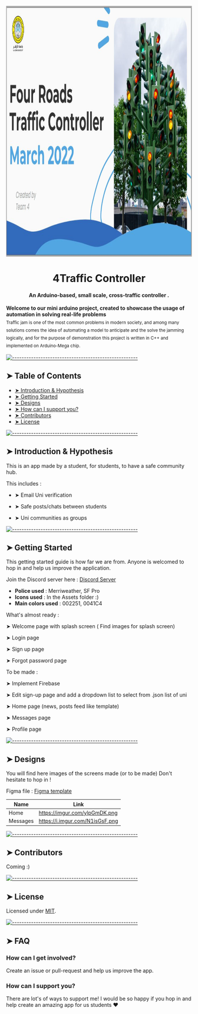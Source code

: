 <p align="center">
  <img src="./Assets/header.png" alt="Logo" width="1200" height="680" />
</p>

<h1 align="center">4Traffic Controller</h1>
<h4 align="center">An Arduino-based, small scale, cross-traffic controller .</h4>

  <b>Welcome to our mini arduino project, created to showcase the usage of automation in solving real-life problems</b></br>
  <sub> Traffic jam is one of the most common problems in modern society, and among many solutions comes the idea of automating a model to anticipate and the solve the jamming logically, and for the purpose of demonstration this project is written in C++ and implemented on Arduino-Mega chip.<sub>
</p>


[![-----------------------------------------------------](https://raw.githubusercontent.com/andreasbm/readme/master/assets/lines/colored.png)](#table-of-contents)

## ➤ Table of Contents

* [➤ Introduction & Hypothesis](#-Introduction-&-Hypothesis)
* [➤ Getting Started](#-getting-started)
* [➤ Designs](#designs)
* [➤ How can I support you?](#how-can-i-support-you)
* [➤ Contributors](#-contributors-1)
* [➤ License](#-license-1)
</details>


[![-----------------------------------------------------](https://raw.githubusercontent.com/andreasbm/readme/master/assets/lines/colored.png)](#installation)

## ➤ Introduction & Hypothesis

This is an app made by a student, for students, to have a safe community hub.

This includes :

* ➤ Email Uni verification

* ➤ Safe posts/chats between students

* ➤ Uni communities as groups

[![-----------------------------------------------------](https://raw.githubusercontent.com/andreasbm/readme/master/assets/lines/colored.png)](#getting-started-quick)

## ➤ Getting Started

This getting started guide is how far we are from. Anyone is welcomed to hop in and help us improve the application.

Join the Discord server here : [Discord Server](https://discord.gg/93gDcmqABV)

* **Police used** : Merriweather, SF Pro
* **Icons used** : In the Assets folder :)
* **Main colors used** : 002251, 0041C4

What's almost ready :

➤ Welcome page with splash screen ( Find images for splash screen)

➤ Login page

➤ Sign up page

➤ Forgot password page

To be made :

 ➤ Implement Firebase

 ➤ Edit sign-up page and add a dropdown list to select from .json list of uni

 ➤ Home page (news, posts feed like template)

 ➤ Messages page

 ➤ Profile page

[![-----------------------------------------------------](https://raw.githubusercontent.com/andreasbm/readme/master/assets/lines/colored.png)](#templates)

## ➤ Designs

You will find here images of the screens made (or to be made)
Don't hesitate to hop in !

Figma file : [Figma template](https://www.figma.com/file/iAYXkVJbIJ273gnuGgQ73u/Uni?node-id=0%3A1)

| Name     |            Link                 |
|----------|---------------------------------|
| Home     | https://imgur.com/ylpGmDK.png   |
| Messages | https://i.imgur.com/N1isGsF.png |


[![-----------------------------------------------------](https://raw.githubusercontent.com/andreasbm/readme/master/assets/lines/colored.png)](#license)


## ➤ Contributors

Coming :)

[![-----------------------------------------------------](https://raw.githubusercontent.com/andreasbm/readme/master/assets/lines/colored.png)](#license)

## ➤ License

Licensed under [MIT](https://opensource.org/licenses/MIT).


[![-----------------------------------------------------](https://raw.githubusercontent.com/andreasbm/readme/master/assets/lines/colored.png)](#faq)

## ➤ FAQ

### How can I get involved?

Create an issue or pull-request and help us improve the app.

### How can I support you?

There are lot's of ways to support me! I would be so happy if you hop in and help create an amazing app for us students ❤️
